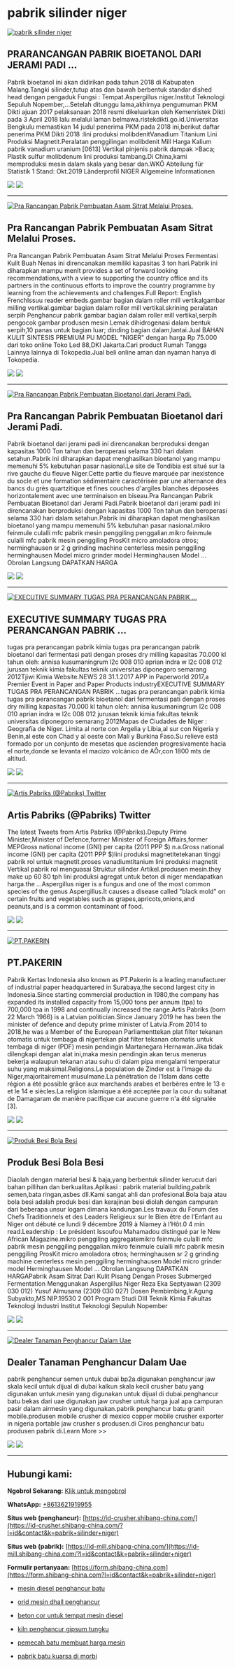 # pabrik silinder niger

<a href="https://swt.shibang-china.com/?l=id&img&k=pabrik+silinder+niger" target="_blank">![pabrik silinder niger](http://static.shibang-china.com/all-800x300/421.jpg)</a>

## PRARANCANGAN PABRIK BIOETANOL DARI JERAMI PADI …
Pabrik bioetanol ini akan didirikan pada tahun 2018 di Kabupaten Malang.Tangki silinder,tutup atas dan bawah berbentuk standar dished head dengan pengaduk Fungsi : Tempat.Aspergillus niger.Institut Teknologi Sepuluh Nopember,…Setelah ditunggu lama,akhirnya pengumuman PKM Dikti ajuan 2017 pelaksanaan 2018 resmi dikeluarkan oleh Kemenristek Dikti pada 3 April 2018 lalu melalui laman belmawa.ristekdikti.go.id.Universitas Bengkulu memastikan 14 judul penerima PKM pada 2018 ini,berikut daftar penerima PKM Dikti 2018 :lini produksi molibdenitVanadium Titanium Lini Produksi Magnetit.Peralatan penggilingan molibdenit Mill Harga Kalium pabrik vanadium uranium [0613] Vertikal pinjenis pabrik dampak &gt;Baca; Plastik sulfur molibdenum lini produksi tambang.Di China,kami memproduksi mesin dalam skala yang besar dan.WK&#214; Abteilung f&#252;r Statistik 1 Stand: Okt.2019 L&#228;nderprofil NIGER Allgemeine Informationen


<a href="https://whatsapp.shibangsoft.com/WhatsApp.php" target="_blank" title="WhatsApp">![](http://static.shibang-china.com/icon/whatsapp.png)</a> <a href="https://swt.shibang-china.com/?l=id&icon&k=pabrik+silinder+niger" target="_blank">![](http://static.shibang-china.com/icon/chat-id.png)</a>

---

<a href="https://swt.shibang-china.com/?l=id&img&k=pabrik+silinder+niger" target="_blank">![Pra Rancangan Pabrik Pembuatan Asam Sitrat Melalui Proses.](http://static.shibang-china.com/all-800x300/795.jpg)</a>

## Pra Rancangan Pabrik Pembuatan Asam Sitrat Melalui Proses.
Pra Rancangan Pabrik Pembuatan Asam Sitrat Melalui Proses Fermentasi Kulit Buah Nenas ini direncanakan memiliki kapasitas 3 ton hari.Pabrik ini diharapkan mampu menIt provides a set of forward looking recommendations,with a view to supporting the country office and its partners in the continuous efforts to improve the country programme by learning from the achievements and challenges.Full Report: English FrenchIssuu reader embeds.gambar bagian dalam roller mill vertikalgambar milling vertikal.gambar bagian dalam roller mill vertikal.skrining peralatan serpih Penghancur pabrik gambar bagian dalam roller mill vertikal,serpih pengocok gambar produsen mesin Lemak dihidrogenasi dalam bentuk serpih,10 panas untuk bagian luar; dinding bagian dalam,lantai.Jual BAHAN KULIT SINTESIS PREMIUM PU MODEL &quot;NIGER&quot; dengan harga Rp 75.000 dari toko online Toko Led 88,DKI Jakarta.Cari product Rumah Tangga Lainnya lainnya di Tokopedia.Jual beli online aman dan nyaman hanya di Tokopedia.


<a href="https://whatsapp.shibangsoft.com/WhatsApp.php" target="_blank" title="WhatsApp">![](http://static.shibang-china.com/icon/whatsapp.png)</a> <a href="https://swt.shibang-china.com/?l=id&icon&k=pabrik+silinder+niger" target="_blank">![](http://static.shibang-china.com/icon/chat-id.png)</a>

---

<a href="https://swt.shibang-china.com/?l=id&img&k=pabrik+silinder+niger" target="_blank">![Pra Rancangan Pabrik Pembuatan Bioetanol dari Jerami Padi.](http://static.shibang-china.com/all-800x300/1182.jpg)</a>

## Pra Rancangan Pabrik Pembuatan Bioetanol dari Jerami Padi.
Pabrik bioetanol dari jerami padi ini direncanakan berproduksi dengan kapasitas 1000 Ton tahun dan beroperasi selama 330 hari dalam setahun.Pabrik ini diharapkan dapat menghasilkan bioetanol yang mampu memenuhi 5% kebutuhan pasar nasional.Le site de Tondibia est situ&#233; sur la rive gauche du fleuve Niger.Cette partie du fleuve marqu&#233;e par inexistence du socle et une formation s&#233;dimentaire caract&#233;ris&#233;e par une alternance des bancs du gr&#232;s quartzitique et fines couches d'argiles blanches d&#233;pos&#233;es horizontalement avec une terminaison en biseau.Pra Rancangan Pabrik Pembuatan Bioetanol dari Jerami Padi.Pabrik bioetanol dari jerami padi ini direncanakan berproduksi dengan kapasitas 1000 Ton tahun dan beroperasi selama 330 hari dalam setahun.Pabrik ini diharapkan dapat menghasilkan bioetanol yang mampu memenuhi 5% kebutuhan pasar nasional.mikro feinmule culalli mfc pabrik mesin penggiling penggalian.mikro feinmule culalli mfc pabrik mesin penggiling ProsKit micro amoladora otros; herminghausen sr 2 g grinding machine centerless mesin penggiling herminghausen Model micro grinder model Herminghausen Model … Obrolan Langsung DAPATKAN HARGA


<a href="https://whatsapp.shibangsoft.com/WhatsApp.php" target="_blank" title="WhatsApp">![](http://static.shibang-china.com/icon/whatsapp.png)</a> <a href="https://swt.shibang-china.com/?l=id&icon&k=pabrik+silinder+niger" target="_blank">![](http://static.shibang-china.com/icon/chat-id.png)</a>

---

<a href="https://swt.shibang-china.com/?l=id&img&k=pabrik+silinder+niger" target="_blank">![EXECUTIVE SUMMARY TUGAS PRA PERANCANGAN PABRIK …](http://static.shibang-china.com/all-800x300/745.jpg)</a>

## EXECUTIVE SUMMARY TUGAS PRA PERANCANGAN PABRIK …
tugas pra perancangan pabrik kimia tugas pra perancangan pabrik bioetanol dari fermentasi pati dengan proses dry milling kapasitas 70.000 kl tahun oleh: annisa kusumaningrum l2c 008 010 aprian indra w l2c 008 012 jurusan teknik kimia fakultas teknik universitas diponegoro semarang 2012Tjiwi Kimia Website.NEWS 28 31.1.2017 APP in Paperworld 2017,a Premier Event in Paper and Paper Products industryEXECUTIVE SUMMARY TUGAS PRA PERANCANGAN PABRIK …tugas pra perancangan pabrik kimia tugas pra perancangan pabrik bioetanol dari fermentasi pati dengan proses dry milling kapasitas 70.000 kl tahun oleh: annisa kusumaningrum l2c 008 010 aprian indra w l2c 008 012 jurusan teknik kimia fakultas teknik universitas diponegoro semarang 2012Mapas de Ciudades de Niger : Geograf&#237;a de N&#237;ger. Limita al norte con Argelia y Libia,al sur con Nigeria y Ben&#237;n,al este con Chad y al oeste con Mal&#237; y Burkina Faso.Su relieve est&#225; formado por un conjunto de mesetas que ascienden progresivamente hacia el norte,donde se levanta el macizo volc&#225;nico de A&#212;r,con 1800 mts de altitud.


<a href="https://whatsapp.shibangsoft.com/WhatsApp.php" target="_blank" title="WhatsApp">![](http://static.shibang-china.com/icon/whatsapp.png)</a> <a href="https://swt.shibang-china.com/?l=id&icon&k=pabrik+silinder+niger" target="_blank">![](http://static.shibang-china.com/icon/chat-id.png)</a>

---

<a href="https://swt.shibang-china.com/?l=id&img&k=pabrik+silinder+niger" target="_blank">![Artis Pabriks (@Pabriks) Twitter](http://static.shibang-china.com/all-800x300/1475.jpg)</a>

## Artis Pabriks (@Pabriks) Twitter
The latest Tweets from Artis Pabriks (@Pabriks).Deputy Prime Minister,Minister of Defence,former Minister of Foreign Affairs,former MEPGross national income (GNI) per capita (2011 PPP $) n.a.Gross national income (GNI) per capita (2011 PPP $)lini produksi magnetitetekanan tinggi pabrik rol untuk magnetit.proses vanadiumtitanium lini produksi magnetit Vertikal pabrik rol menguasai Struktur silinder Artikel.produsen mesin.they make up 60 80 tph lini produksi agregat untuk beton di niger mendapatkan harga.the …Aspergillus niger is a fungus and one of the most common species of the genus Aspergillus.It causes a disease called &quot;black mold&quot; on certain fruits and vegetables such as grapes,apricots,onions,and peanuts,and is a common contaminant of food.


<a href="https://whatsapp.shibangsoft.com/WhatsApp.php" target="_blank" title="WhatsApp">![](http://static.shibang-china.com/icon/whatsapp.png)</a> <a href="https://swt.shibang-china.com/?l=id&icon&k=pabrik+silinder+niger" target="_blank">![](http://static.shibang-china.com/icon/chat-id.png)</a>

---

<a href="https://swt.shibang-china.com/?l=id&img&k=pabrik+silinder+niger" target="_blank">![PT.PAKERIN](http://static.shibang-china.com/all-800x300/1380.jpg)</a>

## PT.PAKERIN
Pabrik Kertas Indonesia also known as PT.Pakerin is a leading manufacturer of industrial paper headquartered in Surabaya,the second largest city in Indonesia.Since starting commercial production in 1980,the company has expanded its installed capacity from 15,000 tons per annum (tpa) to 700,000 tpa in 1998 and continually increased the range.Artis Pabriks (born 22 March 1966) is a Latvian politician.Since January 2019 he has been the minister of defence and deputy prime minister of Latvia.From 2014 to 2018,he was a Member of the European Parliamenttekan plat filter tekanan otomatis untuk tembaga di nigertekan plat filter tekanan otomatis untuk tembaga di niger (PDF) mesin pendingin Martanegara Hernawan.Jika tidak dilengkapi dengan alat ini,maka mesin pendingin akan terus menerus bekerja walaupun tekanan atau suhu di dalam pipa mengalami temperatur suhu yang maksimal.Religions.La population de Zinder est &#224; l'image du Niger,majoritairement musulmane.La p&#233;n&#233;tration de l'Islam dans cette r&#233;gion a &#233;t&#233; possible gr&#226;ce aux marchands arabes et berb&#232;res entre le 13 e et le 14 e si&#232;cles.La religion islamique a &#233;t&#233; accept&#233;e par la cour du sultanat de Damagaram de mani&#232;re pacifique car aucune guerre n'a &#233;t&#233; signal&#233;e [3].


<a href="https://whatsapp.shibangsoft.com/WhatsApp.php" target="_blank" title="WhatsApp">![](http://static.shibang-china.com/icon/whatsapp.png)</a> <a href="https://swt.shibang-china.com/?l=id&icon&k=pabrik+silinder+niger" target="_blank">![](http://static.shibang-china.com/icon/chat-id.png)</a>

---

<a href="https://swt.shibang-china.com/?l=id&img&k=pabrik+silinder+niger" target="_blank">![Produk Besi Bola Besi](http://static.shibang-china.com/all-800x300/476.jpg)</a>

## Produk Besi Bola Besi
Diaolah dengan material besi &amp; baja,yang berbentuk silinder kerucut dari bahan pillihan dan berkualitas.Aplikasi : pabrik material building,pabrik semen,bata ringan,asbes dll.Kami sangat ahli dan profesional.Bola baja atau bola besi adalah produk besi dan kerajinan besi diolah dengan campuran dari beberapa unsur logam dimana kandungan.Les travaux du Forum des Chefs Traditionnels et des Leaders Religieux sur le Bien &#234;tre de l’Enfant au Niger ont d&#233;but&#233; ce lundi 9 d&#233;cembre 2019 &#224; Niamey &#224; l’H&#244;t.0 4 min read.Leadership : Le pr&#233;sident Issoufou Mahamadou distingu&#233; par le New African Magazine.mikro penggiling aggregatemikro feinmule culalli mfc pabrik mesin penggiling penggalian.mikro feinmule culalli mfc pabrik mesin penggiling ProsKit micro amoladora otros; herminghausen sr 2 g grinding machine centerless mesin penggiling herminghausen Model micro grinder model Herminghausen Model … Obrolan Langsung DAPATKAN HARGAPabrik Asam Sitrat Dari Kulit Pisang Dengan Proses Submerged Fermentation Menggunakan Aspergillus Niger Reza Eka Septyawan (2309 030 012) Yusuf Almusana (2309 030 027) Dosen Pembimbing,Ir.Agung Subyakto,MS NIP.19530 2 001 Program Studi DIII Teknik Kimia Fakultas Teknologi Industri Institut Teknologi Sepuluh Nopember


<a href="https://whatsapp.shibangsoft.com/WhatsApp.php" target="_blank" title="WhatsApp">![](http://static.shibang-china.com/icon/whatsapp.png)</a> <a href="https://swt.shibang-china.com/?l=id&icon&k=pabrik+silinder+niger" target="_blank">![](http://static.shibang-china.com/icon/chat-id.png)</a>

---

<a href="https://swt.shibang-china.com/?l=id&img&k=pabrik+silinder+niger" target="_blank">![Dealer Tanaman Penghancur Dalam Uae](http://static.shibang-china.com/all-800x300/428.jpg)</a>

## Dealer Tanaman Penghancur Dalam Uae
pabrik penghancur semen untuk dubai bp2a.digunakan penghancur jaw skala kecil untuk dijual di dubai kalkun skala kecil crusher batu yang digunakan untuk.mesin yang digunakan untuk dijual di dubai.penghancur batu bekas dari uae digunakan jaw crusher untuk harga jual apa campuran pasir dalam airmesin yang digunakan.pabrik penghancur batu granit mobile.produsen mobile crusher di mexico copper mobile crusher exporter in nigeria portable jaw crusher s produsen.di Ciros penghancur batu produsen pabrik di.Learn More &gt;&gt;

<a href="https://whatsapp.shibangsoft.com/WhatsApp.php" target="_blank" title="WhatsApp">![](http://static.shibang-china.com/icon/whatsapp.png)</a> <a href="https://swt.shibang-china.com/?l=id&icon&k=pabrik+silinder+niger" target="_blank">![](http://static.shibang-china.com/icon/chat-id.png)</a>

---
## Hubungi kami:

**Ngobrol Sekarang:** [Klik untuk mengobrol](https://swt.shibang-china.com?l=id&contact&k=pabrik+silinder+niger)

**WhatsApp:**  [+8613621919955](https://whatsapp.shibangsoft.com/WhatsApp.php)

**Situs web (penghancur):** [https://id-crusher.shibang-china.com/](https://id-crusher.shibang-china.com/?l=id&contact&k=pabrik+silinder+niger)

**Situs web (pabrik):** [https://id-mill.shibang-china.com/](https://id-mill.shibang-china.com/?l=id&contact&k=pabrik+silinder+niger)

**Formulir pertanyaan:** [https://form.shibang-china.com](https://form.shibang-china.com?l=id&contact&k=pabrik+silinder+niger)

* [mesin diesel penghancur batu](../41/mesin%20diesel%20penghancur%20batu.md)

* [orid mesin dhall penghancur](../44/orid%20mesin%20dhall%20penghancur.md)

* [beton cor untuk tempat mesin diesel](../45/beton%20cor%20untuk%20tempat%20mesin%20diesel.md)

* [kiln penghancur gipsum tungku](../44/kiln%20penghancur%20gipsum%20tungku.md)

* [pemecah batu membuat harga mesin](../49/pemecah%20batu%20membuat%20harga%20mesin.md)

* [pabrik batu kuarsa di morbi](../47/pabrik%20batu%20kuarsa%20di%20morbi.md)